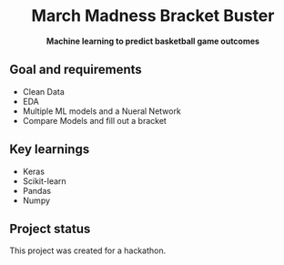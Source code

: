 <h1 align="center">March Madness Bracket Buster</h1>
<p align="center"><strong>Machine learning to predict basketball game outcomes</strong>
<br/>
<h2>Goal and requirements</h2>

- Clean Data
- EDA
- Multiple ML models and a Nueral Network
- Compare Models and fill out a bracket

<h2>Key learnings</h2>

- Keras
- Scikit-learn
- Pandas
- Numpy

<h2>Project status</h2>
This project was created for a hackathon.
